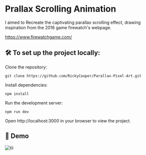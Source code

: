 # Prallax Scrolling Animation

I aimed to Recreate the captivating parallax scrolling effect, drawing inspiration from the 2016 game firewatch's webpage. 

https://www.firewatchgame.com/   

## 🛠️ To set up the project locally:

Clone the repository:

```
git clone https://github.com/RickyCooper/Parallax-Pixel-Art.git
```
Install dependencies:
```
npm install
```
Run the development server:
```
npm run dev
```
Open http://localhost:3000 in your browser to view the project.

## 📸 Demo


![til](https://media3.giphy.com/media/v1.Y2lkPTc5MGI3NjExa3V3c2pqZThmdXVmOWVjeTMwM2drZzlqaDN3cWh2YmFjdWFkaTdiYyZlcD12MV9pbnRlcm5hbF9naWZfYnlfaWQmY3Q9Zw/kSSJmw1Mzj9VrhxTvg/giphy.gif)

